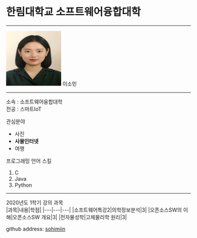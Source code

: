 # 한림대학교 소프트웨어융합대학
---
<img src=소민사진.png height=150 width=150>
이소민

---

소속 : 소프트웨어융합대학   
전공 : 스마트IoT

관심분야   
* 사진
* **사물인터넷**
* 여행

프로그래밍 언어 스킬   
1. C
2. Java
3. Python


--------------------

2020년도 1학기 강의 과목   
|과목|내용|학점|
|---|---|---|
|소프트웨어특강2|의학정보분석|3|
|오픈소스SW의 이해|오픈소스SW 개요|3|
|전자물성학|고체물리학 원리|3|


github address: [sohimiin][github]

[github]:http://github.com/sohimiin


